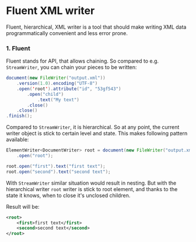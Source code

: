 # Fluent XML writer
Fluent, hierarchical, XML writer is a tool that should make writing XML data
programmatically convenient and less error prone.

### 1. Fluent
Fluent stands for API, that allows chaining. So compared to e.g. `StreamWriter`, you can chain your pieces
to be written:

```java
document(new FileWriter("output.xml"))
    .version(1.0).encoding("UTF-8")
    .open('root').attribute("id", "53gf543")
        .open("child")
            .text("My text")
        .close()
    .close()
.finish();
```

Compared to `StreamWriter`, it is hierarchical. So at any point, the current
writer object is stick to certain level and state. This makes following pattern
available:

```java
ElementWriter<DocumentWriter> root = document(new FileWriter("output.xml"))
    .open("root");

root.open("first").text("first text");
root.open("second").text("second text");
```
With `StreamWriter` similar situation would result in nesting. But with the hierarchical writer
`root` writer is stick to root element, and thanks to the state it knows, when to close it's
unclosed children.

Result will be:
```xml
<root>
    <first>first text</first>
    <second>second text</second>
</root>
```
